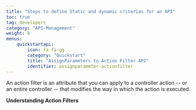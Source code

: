 ```yaml
---
title: "Steps to define Static and dynamic criterias for an API"
toc: true
tag: developers
category: "API-Management"
weight: 6
menus: 
    quickstartapi:
        icon: fa fa-gg
        category: "Quickstart"
        title: "AssignParameters to Action Filter API"
        identifier: assignparameter-actionfilter
---
```

An action filter is an attribute that you can apply to a controller action -- or an entire controller -- 
that modifies the way in which the action is executed.

**Understanding Action Filters**

